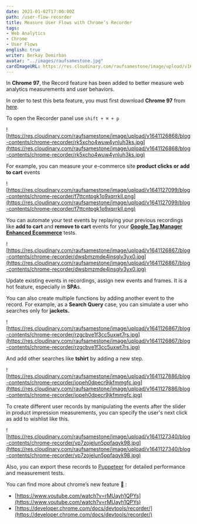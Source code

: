```yaml
---
date: 2021-01-02T17:00:00Z
path: /user-flow-recorder
title: Measure User Flows with Chrome’s Recorder
tags:
- Web Analytics
- Chrome
- User Flows
english: true
writer: Berkay Demirbas
avatar: "../images/raufsamestone.jpg"
cardImageURL: https://res.cloudinary.com/raufsamestone/image/upload/v1641129431/blog-contents/chrome-recorder/gsm7c4rxvd2osyhn65gi.png
---
```


In **Chrome 97**, the Record feature has been added to better measure web analytics measurements and user behaviors.

In order to test this beta feature, you must first download **Chrome 97** from [here](https://www.google.com/chrome/beta/).

To open the Recorder panel use `shift + ⌘ + p`

![https://res.cloudinary.com/raufsamestone/image/upload/v1641126868/blog-contents/chrome-recorder/rk5xcho4wuw4ynluh3ks.jpg](https://res.cloudinary.com/raufsamestone/image/upload/v1641126868/blog-contents/chrome-recorder/rk5xcho4wuw4ynluh3ks.jpg)

For example, you can measure your e-commerce site **product clicks or** **add to cart** events

![https://res.cloudinary.com/raufsamestone/image/upload/v1641127099/blog-contents/chrome-recorder/f7ttcntpgk1o9xqrrkll.png](https://res.cloudinary.com/raufsamestone/image/upload/v1641127099/blog-contents/chrome-recorder/f7ttcntpgk1o9xqrrkll.png)

You can automate your test events by replaying your previous recordings like **add to cart** and **remove to cart** events for your **[Google Tag Manager Enhanced Ecommerce](https://developers.google.com/analytics/devguides/collection/ua/gtm/enhanced-ecommerce#cart)** tests.

![https://res.cloudinary.com/raufsamestone/image/upload/v1641126867/blog-contents/chrome-recorder/dwsbmzmde4insglv3yx0.jpg](https://res.cloudinary.com/raufsamestone/image/upload/v1641126867/blog-contents/chrome-recorder/dwsbmzmde4insglv3yx0.jpg)

Update existing events in recordings, assign new events and frames. It is a hot feature, especially in **SPA**s.

You can also create multiple functions by adding another event to the record. For example, as a **Search Query** case, you can simulate a user who searches only for **jackets.**

![https://res.cloudinary.com/raufsamestone/image/upload/v1641126867/blog-contents/chrome-recorder/rzgcbve1f3cc5uxwt7rs.jpg](https://res.cloudinary.com/raufsamestone/image/upload/v1641126867/blog-contents/chrome-recorder/rzgcbve1f3cc5uxwt7rs.jpg)

And add other searches like **tshirt** by adding a new step.

![https://res.cloudinary.com/raufsamestone/image/upload/v1641127886/blog-contents/chrome-recorder/iopeh0dpecr9jkfmmgfc.jpg](https://res.cloudinary.com/raufsamestone/image/upload/v1641127886/blog-contents/chrome-recorder/iopeh0dpecr9jkfmmgfc.jpg)

To create different user records by manipulating the events after the slider in product impression measurements, you can specify the user's next click as add to wishlist like this.

![https://res.cloudinary.com/raufsamestone/image/upload/v1641127340/blog-contents/chrome-recorder/vp7zojelun5ppfaqyk98.jpg](https://res.cloudinary.com/raufsamestone/image/upload/v1641127340/blog-contents/chrome-recorder/vp7zojelun5ppfaqyk98.jpg)

Also, you can export these records to [Puppeteer](https://pptr.dev/) for detailed performance and measurement tests.

You can find more about chrome’s new feature 🔗 :  
- [https://www.youtube.com/watch?v=rMUayh1QPYs](https://www.youtube.com/watch?v=rMUayh1QPYs)
- [https://developer.chrome.com/docs/devtools/recorder/](https://developer.chrome.com/docs/devtools/recorder/)
